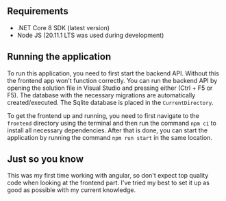 ## Requirements

- .NET Core 8 SDK (latest version)
- Node JS (20.11.1 LTS was used during development)

## Running the application

To run this application, you need to first start the backend API. Without this the frontend app won't function correctly.
You can run the backend API by opening the solution file in Visual Studio and pressing either (Ctrl + F5 or F5).
The database with the necessary migrations are automatically created/executed. The Sqlite database is placed in the `CurrentDirectory`.

To get the frontend up and running, you need to first navigate to the `frontend` directory using the terminal and then run the command `npm ci` to install all necessary dependencies. After that is done, you can start the application by running the command `npm run start` in the same location.

## Just so you know

This was my first time working with angular, so don't expect top quality code when looking at the frontend part. I've tried my best to set it up as good as possible with my current knowledge.
